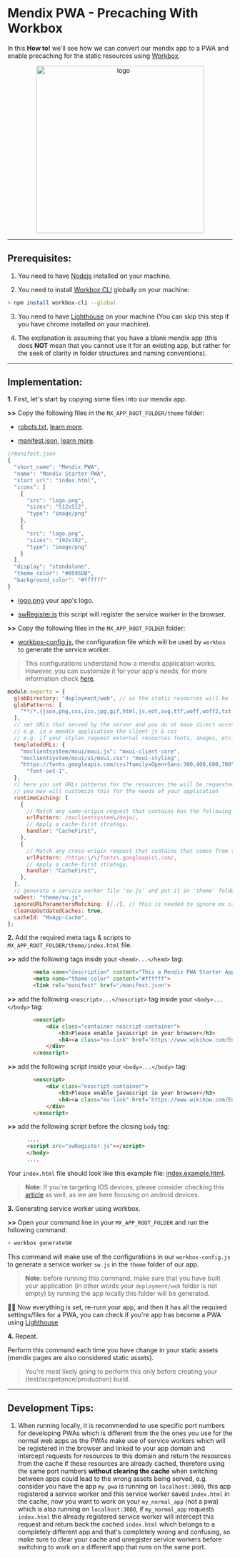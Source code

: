 # Mendix PWA - Precaching With Workbox

In this __How to!__ we'll see how we can convert our mendix app to a PWA and enable precaching for the static resources using [Workbox](https://developers.google.com/web/tools/workbox/).

<p align='center'>
<img src='https://github.com/omnajjar/MxPWA/blob/development/mendix_pwa.png' width="375px" alt='logo'>
</p>


***

## Prerequisites:

1. You need to have [Nodejs](https://nodejs.org/en/) installed on your machine.

2. You need to install [Workbox CLI](https://developers.google.com/web/tools/workbox/modules/workbox-cli) globally on your machine:

```sh
> npm install workbox-cli --global
```
3. You need to have [Lighthouse](https://developers.google.com/web/tools/lighthouse/) on your machine (You can skip this step if you have chrome installed on your machine).

4. The explanation is assuming that you have a blank mendix app (this does __NOT__ mean that you cannot use it for an existing app, but rather for the seek of clarity in folder structures and naming conventions).

***

## Implementation:

**1.** First, let's start by copying some files into our mendix app.

__>>__ Copy the following files in the `MX_APP_ROOT_FOLDER/theme` folder:

* [robots.txt](https://github.com/omnajjar/MxPWA/blob/master/robots.txt), [learn more](https://support.google.com/webmasters/answer/6062608).

* [manifest.json](https://github.com/omnajjar/MxPWA/blob/master/manifest.json), [learn more](https://developer.mozilla.org/en-US/docs/Web/Manifest).
```js
//manifest.json
{
  "short_name": "Mendix PWA",
  "name": "Mendix Starter PWA",
  "start_url": "index.html",
  "icons": [
    {
      "src": "logo.png",
      "sizes": "512x512",
      "type": "image/png"
    },
    {
      "src": "logo.png",
      "sizes": "192x192",
      "type": "image/png"
    }
  ],
  "display": "standalone",
  "theme_color": "#0595DB",
  "background_color": "#ffffff"
}
```
* [logo.png](https://github.com/omnajjar/MxPWA/blob/master/logo.png) your app's logo.

* [swRegister.js](https://github.com/omnajjar/MxPWA/blob/master/swRegister.js) this script will register the service worker in the browser.

__>>__ Copy the following files in the `MX_APP_ROOT_FOLDER` folder:

* [workbox-config.js](https://github.com/omnajjar/MxPWA/blob/master/workbox-config.js), the configuration file which will be used by `workbox` to generate the service worker.

> This configurations understand how a mendix application works. However, you can customize it for your app's needs, for more information check [here](https://developers.google.com/web/tools/workbox/modules/workbox-cli#configuration).

```js
module.exports = {
  globDirectory: "deployment/web", // as the static resources will be
  globPatterns: [
    "**/*.{json,png,css,ico,jpg,gif,html,js,eot,svg,ttf,woff,woff2,txt,xml}",
  ],
  // set URLs that served by the server and you do nt have direct access to them from within your project.
  // e.g. in a mendix application the client js & css
  // e.g. if your styles request external resources fonts, images, etc..
  templatedURLs: {
    "mxclientsystem/mxui/mxui.js": "mxui-client-core",
    "mxclientsystem/mxui/ui/mxui.css": "mxui-styling",
    "https://fonts.googleapis.com/css?family=Open+Sans:300,400,600,700":
      "font-set-1",
  },
  // here you set URLs patterns for the resources the will be requested in runtime, or later by user interaction
  // you may will customize this for the needs of your application
  runtimeCaching: [
    {
      // Match any same-origin request that contains has the following path.
      urlPattern: /mxclientsystem\/dojo/,
      // Apply a cache-first strategy.
      handler: "CacheFirst",
    },
    {
      // Match any cross-origin request that contains that comes from this origin.
      urlPattern: /https:\/\/fonts\.googleapis\.com/,
      // Apply a cache-first strategy.
      handler: "CacheFirst",
    },
  ],
  // generate a service worker file 'sw.js' and put it in 'theme' folder.
  swDest: "theme/sw.js",
  ignoreURLParametersMatching: [/./], // this is needed to ignore mx cache busting
  cleanupOutdatedCaches: true,
  cacheId: "MxApp-Cache",
};


```

**2.** Add the required meta tags & scripts to `MX_APP_ROOT_FOLDER/theme/index.html` file.

__>>__ add the following tags inside your `<head>...</head>` tag:
```html
        <meta name="description" content="This a Mendix PWA Starter App.">
        <meta name="theme-color" content="#ffffff">
        <link rel="manifest" href="/manifest.json">
```
__>>__ add the following `<noscript>...</noscript>` tag inside your `<body>...</body>` tag:
```html
        <noscript>
            <div class="container noscript-container">
                <h3>Please enable javascript in your browser</h3>
                <h4><a class="mx-link" href='https://www.wikihow.com/Enable-JavaScript'>How to enable javascript in my browser</a></h4>
            </div>
        </noscript>
```
__>>__ add the following script inside your `<body>...</body>` tag:
```html
        <noscript>
            <div class="noscript-container">
                <h3>Please enable javascript in your browser</h3>
                <h4><a class="mx-link" href='https://www.wikihow.com/Enable-JavaScript'>How to enable javascript in my browser</a></h4>
            </div>
        </noscript>
```

__>>__ add the following script before the closing `body` tag:
```html
      ....
      <script src="swRegister.js"></script>
      </body>
      ....
```
Your `index.html` file should look like this example file: [index.example.html](https://github.com/omnajjar/MxPWA/blob/master/index.example.html).
> **Note**: If you're targeting IOS devices, please consider checking this [article](https://medium.com/appscope/designing-native-like-progressive-web-apps-for-ios-1b3cdda1d0e8) as well, as we are here focusing on android devices.

**3.** Generating service worker using workbox.

__>>__ Open your command line in your `MX_APP_ROOT_FOLDER` and run the following command:
```sh
> workbox generateSW
```
This command will make use of the configurations in our `workbox-config.js` to generate a service worker `sw.js` in the `theme` folder of our app.

> **Note**: before running this command, make sure that you have built your application (in other words your `deployment/web` folder is not empty) by running the app locally this folder will be generated.

🚀🚀 Now everything is set, re-rurn your app, and then it has all the required settings/files for a PWA, you can check if you're app has become a PWA using [Lighthouse](https://developers.google.com/web/tools/lighthouse/)



**4.** Repeat.

Perform this command each time you have change in your static assets (mendix pages are also considered static assets).
> You're most likely going to perform this only before creating your (test/accpetance/production) build.




***
## Development Tips:

1. When running locally, it is recommended to use specific port numbers for developing PWAs which is different from the the ones you use for the normal web apps as the PWAs make use of service workers which will be registered in the browser and linked to your app domain and intercept requests for resources to this domain and return the resources from the cache if these resources are already cached, therefore using the same port numbers **without clearing the cache** when switching between apps could lead to the wrong assets being served, e.g. consider you have the app `my_pwa` is running on `localhost:3000`, this app registered a service worker and this service worker saved `index.html` in the cache, now you want to work on your `my_normal_app` (not a pwa) which is also running on `localhost:3000`, if `my_normal_app` requests `index.html` the already registered service worker will intercept this request and return back the cached `index.html` which belongs to a completely different app and that's completely wrong and confusing, so make sure to clear your cache and unregister service workers before switching to work on a different app that runs on the same port. 
